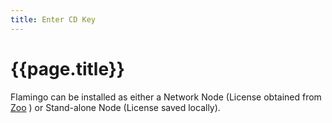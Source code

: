 ```yaml
---
title: Enter CD Key
---
```


<!-- TODO: Do we need and install page with CD key stuff?  Currently this is not listed on the index page. -->

# {{page.title}}
Flamingo can be installed as either a Network Node (License obtained from [Zoo](http://www.rhino3d.com/zoo.htm) ) or Stand-alone Node (License saved locally).
